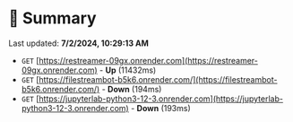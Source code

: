 # 📖 Summary
Last updated: **7/2/2024, 10:29:13 AM**

- `GET` [https://restreamer-09gx.onrender.com](https://restreamer-09gx.onrender.com) - **Up** (11432ms)
- `GET` [https://filestreambot-b5k6.onrender.com/](https://filestreambot-b5k6.onrender.com/) - **Down** (194ms)
- `GET` [https://jupyterlab-python3-12-3.onrender.com](https://jupyterlab-python3-12-3.onrender.com) - **Down** (193ms)
